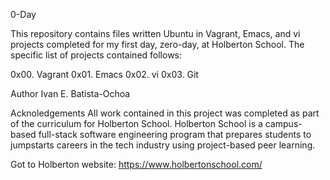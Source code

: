 0-Day

This repository contains files written Ubuntu in Vagrant, Emacs, and vi projects completed for my first day, zero-day, at Holberton School. The specific list of projects contained follows:

0x00. Vagrant
0x01. Emacs
0x02. vi
0x03. Git

Author 
Ivan E. Batista-Ochoa <ibatista>

Acknoledgements 
All work contained in this project was completed as part of the curriculum for Holberton School. Holberton School is a campus-based full-stack software engineering program that prepares students to jumpstarts careers in the tech industry using project-based peer learning.

Got to Holberton website: https://www.holbertonschool.com/
